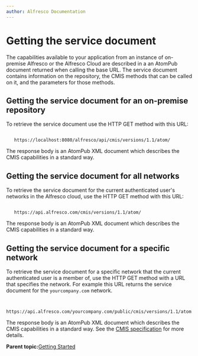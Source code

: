```yaml
---
author: Alfresco Documentation
---
```


# Getting the service document

The capabilities available to your application from an instance of on-premise Alfresco or the Alfresco Cloud are described in a an AtomPub document returned when calling the base URL. The service document contains information on the repository, the CMIS methods that can be called on it, and the parameters for those methods.

## Getting the service document for an on-premise repository

To retrieve the service document use the HTTP GET method with this URL:

```

   https://localhost:8080/alfresco/api/cmis/versions/1.1/atom/
```

The response body is an AtomPub XML document which describes the CMIS capabilities in a standard way.

## Getting the service document for all networks

To retrieve the service document for the current authenticated user's networks in the Alfresco cloud, use the HTTP GET method with this URL:

```

   https://api.alfresco.com/cmis/versions/1.1/atom/
```

The response body is an AtomPub XML document which describes the CMIS capabilities in a standard way.

## Getting the service document for a specific network

To retrieve the service document for a specific network that the current authenticated user is a member of, use the HTTP GET method with a URL that specifies the network. For example this URL returns the service document for the `yourcompany.com` network.

```

   https://api.alfresco.com/yourcompany.com/public/cmis/versions/1.1/atom
```

The response body is an AtomPub XML document which describes the CMIS capabilities in a standard way. See the [CMIS specification](http://docs.oasis-open.org/cmis/CMIS/v1.1/CMIS-v1.1.html) for more details.

**Parent topic:**[Getting Started](../../../pra/1/concepts/cmis-getting-started.md)

